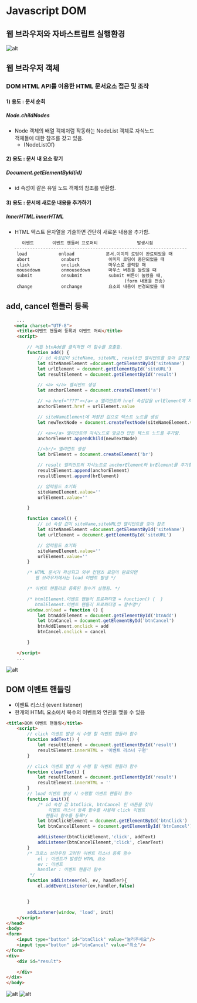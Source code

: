 Javascript DOM
================

## 웹 브라우저와 자바스트립트 실행환경

![alt](/assets/images/post/js/13.png)

## 웹 브라우저 객체

### DOM HTML API를 이용한 HTML 문서요소 접근 및 조작

#### 1) 용도 : 문서 순회
##### Node.childNodes
* Node 객체의 배열 객체처럼 작동하는 NodeList 객체로 자식노드  
  객체들에 대한 참조를 갖고 있음.
    - (NodeListOf<ChildNode>)

#### 2) 용도 : 문서 내 요소 찾기

##### Document.getElementById(id)

* id 속성이 같은 유일 노드 객체의 참조를 반환함.

#### 3) 용도 : 문서에 새로운 내용을 추가하기

##### InnerHTML.innerHTML
* HTML 텍스트 문자열을 기술하면 간단히 새로운 내용을 추가함.

```js
      이벤트       이벤트 핸들러 프로퍼티               발생시점
   ------------------------------------------------------------------
    load            onload            문서,이미지 로딩이 완료되었을 때
    abort            onabort           이미지 로딩이 중단되었을 때
    click            onclick           마우스로 클릭할 때
    mousedown        onmousedown       마우스 버튼을 눌렀을 때
    submit           onsubmit          submit 버튼이 눌렸을 때,
                                             (form 내용을 전송)
    change           onchange          요소의 내용이 변경되었을 때

```
## add, cancel 핸들러 등록

```html
    ...
   <meta charset="UTF-8">
    <title>이벤트 핸들러 등록과 이벤트 처리</title>
    <script>

        // 버튼 btnAdd를 클릭하면 이 함수를 호출함.
        function add() {
            // id 속성값이 siteName, siteURL, result인 엘리먼트를 찾아 강조함
            let siteNameElement =document.getElementById('siteName')
            let urlElement = document.getElementById('siteURL') 
            let resultElement = document.getElementById('result')

            // <a> </a> 엘리먼트 생성
            let anchorElement = document.createElement('a')

            // <a href="???"></a> a 엘리먼트의 href 속성값을 urlElement에 저장된 값으로 대입
            anchorElement.href = urlElement.value

            // siteNameElement에 저장된 값으로 텍스트 노드를 생성
            let newTextNode = document.createTextNode(siteNameElement.value)

            // <a></a> 엘리먼트의 자식노드로 방금전 만든 텍스트 노드를 추가함.
            anchorElement.appendChild(newTextNode)

            //<br/> 엘리먼트 생성
            let brElement = document.createElement('br')

            // result 엘리먼트의 자식노드로 anchorElement와 brElement를 추가함
            resultElement.append(anchorElement)
            resultElement.append(brElement)

            // 입력필드 초기화
            siteNameElement.value=''
            urlElement.value=''

        }

        function cancel() {
            // id 속성 값이 siteName,siteURL인 엘리먼트를 찾아 참조
            let siteNameElement =document.getElementById('siteName')
            let urlElement = document.getElementById('siteURL')

            // 입력필드 초기화
            siteNameElement.value=''
            urlElement.value=''
        }

        /* HTML 문서가 파싱되고 외부 컨텐츠 로딩이 완료되면
           웹 브라우저에서는 load 이벤트 발생 */

        /* 이벤트 핸들러로 등록된 함수가 실행됨. */

        /* htmlElement.이벤트 핸들러 프로퍼티명 = function() {  }
           htmlElement.이벤트 핸들러 프로퍼티명 = 함수명*/
        window.onload = function () {
            let btnAddElement = document.getElementById('btnAdd')
            let btnCancel = document.getElementById('btnCancel')
            btnAddElement.onclick = add
            btnCancel.onclick = cancel

        }

    </script>
    ...
```

![alt](/assets/images/post/js/14.png)

## DOM 이벤트 핸들링 
* 이벤트 리스너 (event listener)
* 한개의 HTML 요소에서 복수의 이벤트와 연관을 맺을 수 있음

```html
<title>DOM 이벤트 핸들링</title>
    <script>
        // click 이벤트 발생 시 수행 할 이벤트 핸들러 함수
        function addText() {
            let resultElement = document.getElementById('result')
            resultElement.innerHTML = '이벤트 리스너 구현'
        }

        // click 이벤트 발생 시 수행 할 이벤트 핸들러 함수
        function clearText() {
            let resultElement = document.getElementById('result')
            resultElement.innerHTML = ''
        }
        // load 이벤트 발생 시 수행할 이벤트 핸들러 함수
        function init(){
            /* id 속성 값 btnClick, btnCancel 인 버튼을 찾아
                이벤트 리스너 등록 함수를 사용해 click 이벤트
               핸들러 함수를 등록*/
            let btnClickElement = document.getElementById('btnClick')
            let btnCancelElement = document.getElementById('btnCancel')

            addListener(btnClickElement,'click', addText)
            addListener(btnCancelElement,'click', clearText)
        }
        /* 크로스 브라우징 고려한 이벤트 리스너 등록 함수
            el : 이벤트가 발생한 HTML 요소
            ev : 이벤트
            handler : 이벤트 핸들러 함수
         */
        function addListener(el, ev, handler){
            el.addEventListener(ev,handler,false)


        }

        addListener(window, 'load', init)
    </script>
</head>
<body>
<form>
    <input type="button" id="btnClick" value="눌러주세요"/>
    <input type="button" id="btnCancel" value="취소"/>
</form>
<div>
    <div id="result">

    </div>
</div>
</body>
```

![alt](/assets/images/post/js/15.png)
![alt](/assets/images/post/js/16.png)
